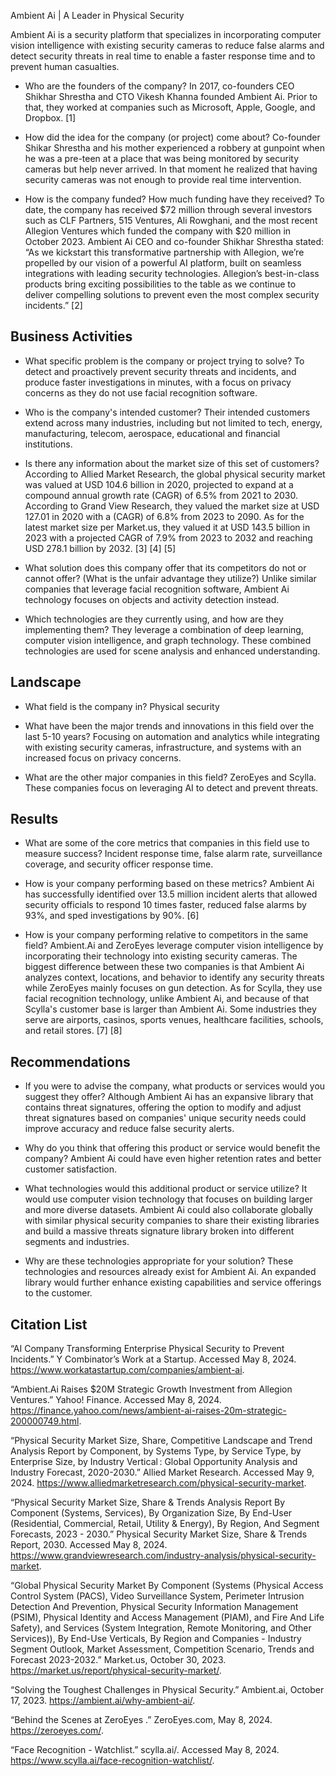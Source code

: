 Ambient Ai | A Leader in Physical Security

Ambient Ai is a security platform that specializes in incorporating computer vision intelligence with existing security cameras to reduce false alarms and detect security threats in real time to enable a faster response time and to prevent human casualties.

* Who are the founders of the company? In 2017, co-founders CEO Shikhar Shrestha and CTO Vikesh Khanna founded Ambient Ai. Prior to that, they worked at companies such as Microsoft, Apple, Google, and Dropbox. [1]

* How did the idea for the company (or project) come about? Co-founder Shikar Shrestha and his mother experienced a robbery at gunpoint when he was a pre-teen at a place that was being monitored by security cameras but help never arrived. In that moment he realized that having security cameras was not enough to provide real time intervention.  

* How is the company funded? How much funding have they received? To date, the company has received $72 million through several investors such as CLF Partners, 515 Ventures, Ali Rowghani, and the most recent Allegion Ventures which funded the company with $20 million in October 2023. Ambient Ai CEO and co-founder Shikhar Shrestha stated: “As we kickstart this transformative partnership with Allegion, we’re propelled by our vision of a powerful AI platform, built on seamless integrations with leading security technologies. Allegion’s best-in-class products bring exciting possibilities to the table as we continue to deliver compelling solutions to prevent even the most complex security incidents.” [2]

## Business Activities

* What specific problem is the company or project trying to solve? To detect and proactively prevent security threats and incidents, and produce faster investigations in minutes, with a focus on privacy concerns as they do not use facial recognition software.

* Who is the company's intended customer? Their intended customers extend across many industries, including but not limited to tech, energy, manufacturing, telecom, aerospace, educational and financial institutions.

* Is there any information about the market size of this set of customers? According to Allied Market Research, the global physical security market was valued at USD 104.6 billion in 2020, projected to expand at a compound annual growth rate (CAGR) of 6.5% from 2021 to 2030. According to Grand View Research, they valued the market size at USD 127.01 in 2020 with a (CAGR) of 6.8% from 2023 to 2090. As for the latest market size per Market.us, they valued it at USD 143.5 billion in 2023 with a projected CAGR of 7.9% from 2023 to 2032 and reaching USD 278.1 billion by 2032. [3] [4] [5] 

* What solution does this company offer that its competitors do not or cannot offer? (What is the unfair advantage they utilize?) Unlike similar companies that leverage facial recognition software, Ambient Ai technology focuses on objects and activity detection instead.

* Which technologies are they currently using, and how are they implementing them? They leverage a combination of deep learning, computer vision intelligence, and graph technology. These combined technologies are used for scene analysis and enhanced understanding.

## Landscape

* What field is the company in? Physical security

* What have been the major trends and innovations in this field over the last 5-10 years? Focusing on automation and analytics while integrating with existing security cameras, infrastructure, and systems with an increased focus on privacy concerns.

* What are the other major companies in this field? ZeroEyes and Scylla. These companies focus on leveraging AI to detect and prevent threats. 

## Results

* What are some of the core metrics that companies in this field use to measure success? Incident response time, false alarm rate, surveillance coverage, and security officer response time. 
  
* How is your company performing based on these metrics? Ambient Ai has successfully identified over 13.5 million incident alerts that allowed security officials to respond 10 times faster, reduced false alarms by 93%, and sped investigations by 90%. [6]
  
* How is your company performing relative to competitors in the same field? Ambient.Ai and ZeroEyes leverage computer vision intelligence by incorporating their technology into existing security cameras. The biggest difference between these two companies is that Ambient Ai analyzes context, locations, and behavior to identify any security threats while ZeroEyes mainly focuses on gun detection. As for Scylla, they use facial recognition technology, unlike Ambient Ai, and because of that Scylla's customer base is larger than Ambient Ai. Some industries they serve are airports, casinos, sports venues, healthcare facilities, schools, and retail stores. [7] [8]

## Recommendations

* If you were to advise the company, what products or services would you suggest they offer? Although Ambient Ai has an expansive library that contains threat signatures, offering the option to modify and adjust threat signatures based on companies' unique security needs could improve accuracy and reduce false security alerts.

* Why do you think that offering this product or service would benefit the company? Ambient Ai could have even higher retention rates and better customer satisfaction.

* What technologies would this additional product or service utilize? It would use computer vision technology that focuses on building larger and more diverse datasets. Ambient Ai could also collaborate globally with similar physical security companies to share their existing libraries and build a massive threats signature library broken into different segments and industries. 

* Why are these technologies appropriate for your solution? These technologies and resources already exist for Ambient Ai. An expanded library would further enhance existing capabilities and service offerings to the customer.

## Citation List

“AI Company Transforming Enterprise Physical Security to Prevent Incidents.” Y Combinator’s Work at a Startup. Accessed May 8, 2024. https://www.workatastartup.com/companies/ambient-ai. 

“Ambient.Ai Raises $20M Strategic Growth Investment from Allegion Ventures.” Yahoo! Finance. Accessed May 8, 2024. https://finance.yahoo.com/news/ambient-ai-raises-20m-strategic-200000749.html. 

“Physical Security Market Size, Share, Competitive Landscape and Trend Analysis Report by Component, by Systems Type, by Service Type, by Enterprise Size, by Industry Vertical : Global Opportunity Analysis and Industry Forecast, 2020-2030.” Allied Market Research. Accessed May 9, 2024. https://www.alliedmarketresearch.com/physical-security-market.

“Physical Security Market Size, Share & Trends Analysis Report By Component (Systems, Services), By Organization Size, By End-User (Residential, Commercial, Retail, Utility & Energy), By Region, And Segment Forecasts, 2023 - 2030.” Physical Security Market Size, Share & Trends Report, 2030. Accessed May 8, 2024. https://www.grandviewresearch.com/industry-analysis/physical-security-market.

“Global Physical Security Market By Component (Systems (Physical Access Control System (PACS), Video Surveillance System, Perimeter Intrusion Detection And Prevention, Physical Security Information Management (PSIM), Physical Identity and Access Management (PIAM), and Fire And Life Safety), and Services (System Integration, Remote Monitoring, and Other Services)), By End-Use Verticals, By Region and Companies - Industry Segment Outlook, Market Assessment, Competition Scenario, Trends and Forecast 2023-2032.” Market.us, October 30, 2023. https://market.us/report/physical-security-market/. 

“Solving the Toughest Challenges in Physical Security.” Ambient.ai, October 17, 2023. https://ambient.ai/why-ambient-ai/. 

“Behind the Scenes at ZeroEyes .” ZeroEyes.com, May 8, 2024. https://zeroeyes.com/. 

“Face Recognition - Watchlist.” scylla.ai/. Accessed May 8, 2024. https://www.scylla.ai/face-recognition-watchlist/. 






